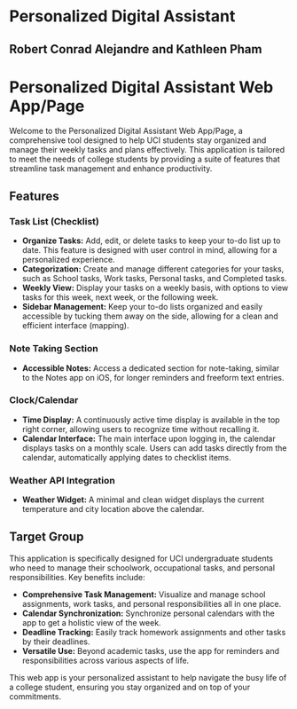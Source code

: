 # Personalized Digital Assistant

## Robert Conrad Alejandre and Kathleen Pham

# Personalized Digital Assistant Web App/Page

Welcome to the Personalized Digital Assistant Web App/Page, a comprehensive tool designed to help UCI students stay organized and manage their weekly tasks and plans effectively. This application is tailored to meet the needs of college students by providing a suite of features that streamline task management and enhance productivity.

## Features

### Task List (Checklist)
- **Organize Tasks:** Add, edit, or delete tasks to keep your to-do list up to date. This feature is designed with user control in mind, allowing for a personalized experience.
- **Categorization:** Create and manage different categories for your tasks, such as School tasks, Work tasks, Personal tasks, and Completed tasks.
- **Weekly View:** Display your tasks on a weekly basis, with options to view tasks for this week, next week, or the following week.
- **Sidebar Management:** Keep your to-do lists organized and easily accessible by tucking them away on the side, allowing for a clean and efficient interface (mapping).

### Note Taking Section
- **Accessible Notes:** Access a dedicated section for note-taking, similar to the Notes app on iOS, for longer reminders and freeform text entries.

### Clock/Calendar
- **Time Display:** A continuously active time display is available in the top right corner, allowing users to recognize time without recalling it.
- **Calendar Interface:** The main interface upon logging in, the calendar displays tasks on a monthly scale. Users can add tasks directly from the calendar, automatically applying dates to checklist items.

### Weather API Integration
- **Weather Widget:** A minimal and clean widget displays the current temperature and city location above the calendar.

## Target Group

This application is specifically designed for UCI undergraduate students who need to manage their schoolwork, occupational tasks, and personal responsibilities. Key benefits include:

- **Comprehensive Task Management:** Visualize and manage school assignments, work tasks, and personal responsibilities all in one place.
- **Calendar Synchronization:** Synchronize personal calendars with the app to get a holistic view of the week.
- **Deadline Tracking:** Easily track homework assignments and other tasks by their deadlines.
- **Versatile Use:** Beyond academic tasks, use the app for reminders and responsibilities across various aspects of life.

This web app is your personalized assistant to help navigate the busy life of a college student, ensuring you stay organized and on top of your commitments.
